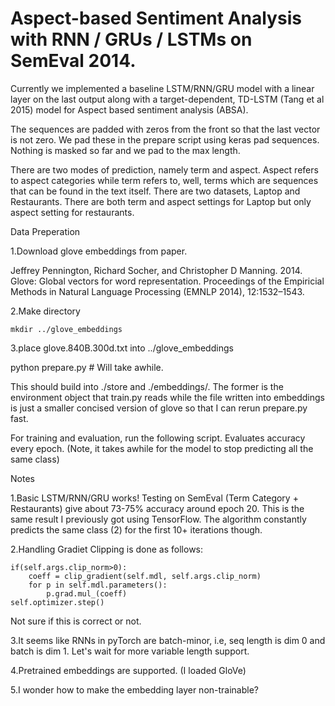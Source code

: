 # Aspect-based Sentiment Analysis with RNN / GRUs / LSTMs on SemEval 2014.

Currently we implemented a baseline LSTM/RNN/GRU model with a linear layer on the last output along with a target-dependent, TD-LSTM (Tang et al 2015) model for Aspect based sentiment analysis (ABSA).

The sequences are padded with zeros from the front so that the last vector is not zero. We pad these in the prepare script using keras pad sequences. Nothing is masked so far and we pad to the max length.

There are two modes of prediction, namely term and aspect. Aspect refers to aspect categories while term refers to, well, terms which are sequences that can be found in the text itself. There are two datasets, Laptop and Restaurants. There are both term and aspect settings for Laptop but only aspect setting for restaurants.

Data Preperation


1.Download glove embeddings from paper.

Jeffrey Pennington, Richard Socher, and Christopher D
Manning. 2014. Glove: Global vectors for word representation.
Proceedings of the Empiricial Methods
in Natural Language Processing (EMNLP 2014),
12:1532–1543.

2.Make directory
 ```
mkdir ../glove_embeddings
```
3.place glove.840B.300d.txt into ../glove_embeddings

python prepare.py         # Will take awhile.

This should build into ./store and ./embeddings/. The former is the environment object that train.py reads while the file written into embeddings is just a smaller concised version of glove so that I can rerun prepare.py fast.

For training and evaluation, run the following script. Evaluates accuracy every epoch. (Note, it takes awhile for the model to stop predicting all the same class)

Notes

1.Basic LSTM/RNN/GRU works! Testing on SemEval (Term Category + Restaurants) give about 73-75% accuracy around epoch 20. This is the same result I previously got using TensorFlow. The algorithm constantly predicts the same class (2) for the first 10+ iterations though.

2.Handling Gradiet Clipping is done as follows:
```
if(self.args.clip_norm>0):
    coeff = clip_gradient(self.mdl, self.args.clip_norm)
    for p in self.mdl.parameters():
        p.grad.mul_(coeff)
self.optimizer.step()
```

Not sure if this is correct or not.

3.It seems like RNNs in pyTorch are batch-minor, i.e, seq length is dim 0 and batch is dim 1. Let's wait for more variable length support.

4.Pretrained embeddings are supported. (I loaded GloVe)

5.I wonder how to make the embedding layer non-trainable?

